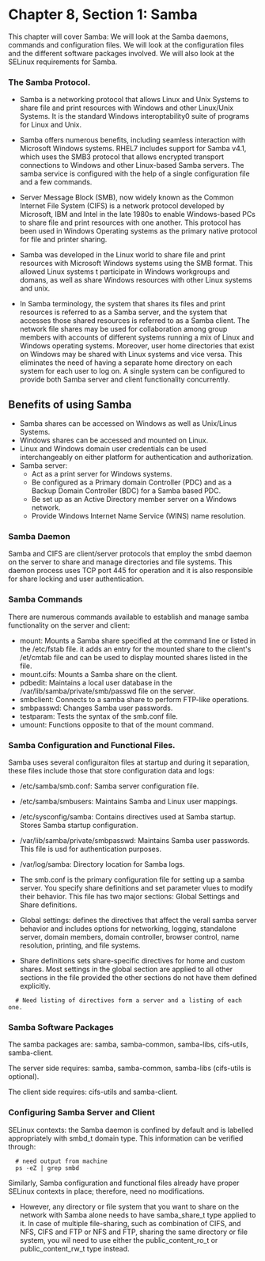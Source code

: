 # Chapter 8, Section 1: Samba

This chapter will cover Samba: We will look at the Samba daemons, commands and configuration files. We will look at the configuration files and the different software packages involved. We will also look at the SELinux requirements for Samba.

### The Samba Protocol.

- Samba is a networking protocol that allows Linux and Unix Systems to share file and print resources with Windows and other Linux/Unix Systems. It is the standard Windows interoptability0 suite of programs for Linux and Unix.

- Samba offers numerous benefits, including seamless interaction with Microsoft Windows systems. RHEL7 includes support for Samba v4.1, which uses the SMB3 protocol that allows encrypted transport connections to Windows and other Linux-based Samba servers. The samba service is configured with the help of a single configuration file and a few commands.

- Server Message Block (SMB), now widely known as the Common Internet File System (CIFS) is a network protocol developed by Microsoft, IBM and Intel in the late 1980s to enable Windows-based PCs to share file and print resources with one another. This protocol has been used in Windows Operating systems as the primary native protocol for file and printer sharing.

- Samba was developed in the Linux world to share file and print resources with Microsoft Windows systems using the SMB format. This allowed Linux systems t participate in Windows workgroups and domans, as well as share Windows resources with other Linux systems and unix.

- In Samba terminology, the system that shares its files and print resources is referred to as a Samba server, and the system that accesses those shared resources is referred to as a Samba client. The network file shares may be used for collaboration among group members with accounts of different systems running a mix of Linux and Windows operating systems. Moreover, user home directories that exist on Windows may be shared with Linux systems and vice versa. This eliminates the need of having a separate home directory on each system for each user to log on. A single system can be configured to provide both Samba server and client functionality concurrently.

## Benefits of using Samba

- Samba shares can be accessed on Windows as well as Unix/Linus Systems.
- Windows shares can be accessed and mounted on Linux.
- Linux and Windows domain user credentials can be used interchangeably on either platform for authentication and authorization.
- Samba server:
  - Act as a print server for Windows systems.
  - Be configured as a Primary domain Controller (PDC) and as a Backup Domain Controller (BDC) for a Samba based PDC.
  - Be set up as an Active Directory member server on a Windows network.
  - Provide Windows Internet Name Service (WINS) name resolution.

### Samba Daemon

Samba and CIFS are client/server protocols that employ the smbd daemon on the server to share and manage directories and file systems. This daemon process uses TCP port 445 for operation and it is also responsible for share locking and user authentication.

### Samba Commands

There are numerous commands available to establish and manage samba functionality on the server and client:

- mount: Mounts a Samba share specified at the command line or listed in the /etc/fstab file. it adds an entry for the mounted share to the client's /et/cmtab file and can be used to display mounted shares listed in the file.
- mount.cifs: Mounts a Samba share on the client.
- pdbedit: Maintains a local user database in the /var/lib/samba/private/smb/passwd file on the server.
- smbclient: Connects to a samba share to perform FTP-like operations.
- smbpasswd: Changes Samba user passwords.
- testparam: Tests the syntax of the smb.conf file.
- umount: Functions opposite to that of the mount command.

### Samba Configuration and Functional Files.

Samba uses several configuraiton files at startup and during it separation, these files include those that store configuration data and logs:

- /etc/samba/smb.conf: Samba server configuration file.
- /etc/samba/smbusers: Maintains Samba and Linux user mappings.
- /etc/sysconfig/samba: Contains directives used at Samba startup. Stores Samba startup configuration.
- /var/lib/samba/private/smbpasswd: Maintains Samba user passwords. This file is usd for authentication purposes.
- /var/log/samba: Directory location for Samba logs.

- The smb.conf is the primary configuration file for setting up a samba server. You specify share definitions and set parameter vlues to modify their behavior. This file has two major sections: Global Settings and Share definitions.

- Global settings: defines the directives that affect the verall samba server behavior and includes options for networking, logging, standalone server, domain members, domain controller, browser control, name resolution, printing, and file systems.

- Share definitions sets share-specific directives for home and custom shares. Most settings in the global section are applied to all other sections in the file provided the other sections do not have them defined explicitly.

```
  # Need listing of directives form a server and a listing of each one.
```

### Samba Software Packages

The samba packages are: samba, samba-common, samba-libs, cifs-utils, samba-client.

The server side requires: samba, samba-common, samba-libs (cifs-utils is optional).

The client side requires: cifs-utils and samba-client.

### Configuring Samba Server and Client

SELinux contexts: the Samba daemon is confined by default and is labelled appropriately with smbd_t domain type. This information can be verified through:

```
  # need output from machine
  ps -eZ | grep smbd
```

Similarly, Samba configuration and functional files already have proper SELinux contexts in place; therefore, need no modifications.

- However, any directory or file system that you want to share on the network with Samba alone needs to have samba_share_t type applied to it. In case of multiple file-sharing, such as combination of CIFS, and NFS, CIFS and FTP or NFS and FTP, sharing the same directory or file system, you wil need to use either the public_content_ro_t or public_content_rw_t type instead. 
